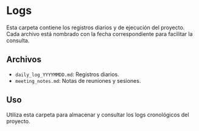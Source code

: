 # Logs

Esta carpeta contiene los registros diarios y de ejecución del proyecto. Cada archivo está nombrado con la fecha correspondiente para facilitar la consulta.

## Archivos
- `daily_log_YYYYMMDD.md`: Registros diarios.
- `meeting_notes.md`: Notas de reuniones y sesiones.

## Uso
Utiliza esta carpeta para almacenar y consultar los logs cronológicos del proyecto.
